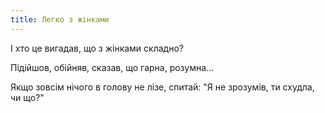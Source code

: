 ```yaml
---
title: Легко з жінками
---
```


І хто це вигадав, що з жінками складно? 

Підійшов, обійняв, сказав, що гарна, розумна... 

Якщо зовсім нічого в голову не лізе, спитай: "Я не зрозумів, ти схудла, чи що?"

